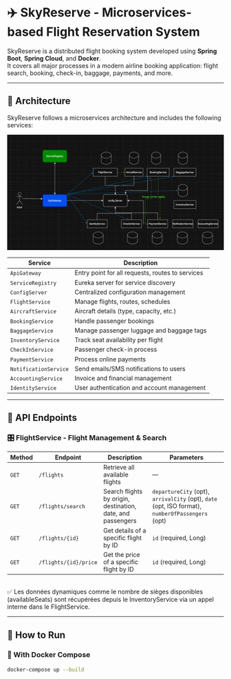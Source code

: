 # ✈️ SkyReserve - Microservices-based Flight Reservation System

SkyReserve is a distributed flight booking system developed using **Spring Boot**, **Spring Cloud**, and **Docker**.  
It covers all major processes in a modern airline booking application: flight search, booking, check-in, baggage, payments, and more.

---

## 🧱 Architecture
SkyReserve follows a microservices architecture and includes the following services:

![img.png](img.png)

| Service             | Description                                           |
|---------------------|-------------------------------------------------------|
| `ApiGateway`        | Entry point for all requests, routes to services      |
| `ServiceRegistry`   | Eureka server for service discovery                   |
| `ConfigServer`      | Centralized configuration management                  |
| `FlightService`     | Manage flights, routes, schedules                     |
| `AircraftService`   | Aircraft details (type, capacity, etc.)               |
| `BookingService`    | Handle passenger bookings                             |
| `BaggageService`    | Manage passenger luggage and baggage tags             |
| `InventoryService`  | Track seat availability per flight                    |
| `CheckInService`    | Passenger check-in process                            |
| `PaymentService`    | Process online payments                               |
| `NotificationService`| Send emails/SMS notifications to users               |
| `AccountingService` | Invoice and financial management                      |
| `IdentityService`   | User authentication and account management            |


---
## 📡 API Endpoints
### 🎛️ FlightService - Flight Management & Search

| Method   | Endpoint                      | Description                                                 | Parameters                                                                                      |
|----------|-------------------------------|-------------------------------------------------------------|-------------------------------------------------------------------------------------------------|
| `GET`    | `/flights`                    | Retrieve all available flights                              | —                                                                                               |
| `GET`    | `/flights/search`             | Search flights by origin, destination, date, and passengers  | `departureCity` (opt), `arrivalCity` (opt), `date` (opt, ISO format), `numberOfPassengers` (opt) |
| `GET`    | `/flights/{id}`               | Get details of a specific flight by ID                       | `id` (required, Long)                                                                           |
| `GET`    | `/flights/{id}/price`         | Get the price of a specific flight by ID                     | `id` (required, Long)                                                                           |
<br>
✅ Les données dynamiques comme le nombre de sièges disponibles (availableSeats) sont récupérées depuis le InventoryService via un appel interne dans le FlightService.

---

## 🚀 How to Run

### 🐳 With Docker Compose

```bash
docker-compose up --build
